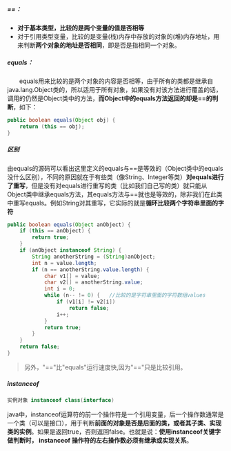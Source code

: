 ##### ==：

- **对于基本类型，比较的是两个变量的值是否相等**
- 对于引用类型变量，比较的是变量(栈)内存中存放的对象的(堆)内存地址，用来判断**两个对象的地址是否相同**，即是否是指相同一个对象。

##### equals：

　　equals用来比较的是两个对象的内容是否相等，由于所有的类都是继承自java.lang.Object类的，所以适用于所有对象，如果没有对该方法进行覆盖的话，调用的仍然是Object类中的方法，**而Object中的equals方法返回的却是==的判断**，如下：

```java
public boolean equals(Object obj) {
    return (this == obj);
}
```

##### 区别

由equals的源码可以看出这里定义的equals与==是等效的（Object类中的equals没什么区别），不同的原因就在于有些类（像String、Integer等类）**对equals进行了重写**，但是没有对equals进行重写的类（比如我们自己写的类）就只能从Object类中继承equals方法，其equals方法与==就也是等效的，除非我们在此类中重写equals。例如String对其重写，它实际的就是**循环比较两个字符串里面的字符**

```java
public boolean equals(Object anObject) {
    if (this == anObject) {
        return true;
    }
    if (anObject instanceof String) {
        String anotherString = (String)anObject;
        int n = value.length;
        if (n == anotherString.value.length) {
            char v1[] = value;
            char v2[] = anotherString.value;
            int i = 0;
            while (n-- != 0) {   //比较的是字符串里面的字符数组values
                if (v1[i] != v2[i])
                    return false;
                i++;
            }
            return true;
        }
    }
    return false;
}
```

> 另外，"=="比"equals"运行速度快,因为"=="只是比较引用。

##### instanceof

```java
实例对象 instanceof class(interface)
```

java中，instanceof运算符的前一个操作符是一个引用变量，后一个操作数通常是一个类（可以是接口），用于判断**前面的对象是否是后面的类，或者其子类、实现类的实例**。如果是返回true，否则返回false。也就是说：**使用instanceof关键字做判断时， instanceof 操作符的左右操作数必须有继承或实现关系**。

